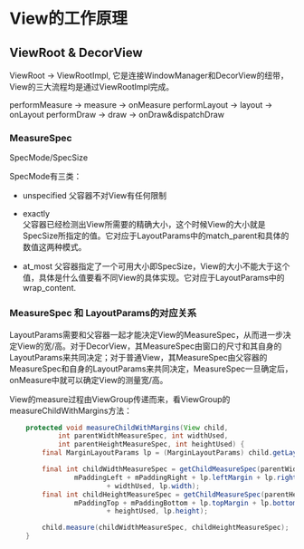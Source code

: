 # View的工作原理

## ViewRoot & DecorView

ViewRoot -> ViewRootImpl, 它是连接WindowManager和DecorView的纽带，View的三大流程均是通过ViewRootlmpl完成。

performMeasure -> measure -> onMeasure
performLayout -> layout  -> onLayout
performDraw   -> draw -> onDraw&dispatchDraw

### MeasureSpec

SpecMode/SpecSize

SpecMode有三类：
* unspecified
  父容器不对View有任何限制

* exactly    
  父容器已经检测出View所需要的精确大小，这个时候View的大小就是SpecSize所指定的值。它对应于LayoutParams中的match_parent和具体的数值这两种模式。

* at_most
  父容器指定了一个可用大小即SpecSize，View的大小不能大于这个值，具体是什么值要看不同View的具体实现。它对应于LayoutParams中的wrap_content.

### MeasureSpec 和 LayoutParams的对应关系

LayoutParams需要和父容器一起才能决定View的MeasureSpec，从而进一步决定View的宽/高。对于DecorView，其MeasureSpec由窗口的尺寸和其自身的LayoutParams来共同决定；对于普通View，其MeasureSpec由父容器的MeasureSpec和自身的LayoutParams来共同决定，MeasureSpec一旦确定后，onMeasure中就可以确定View的测量宽/高。

View的measure过程由ViewGroup传递而来，看ViewGroup的measureChildWithMargins方法：

```java
    protected void measureChildWithMargins(View child,
            int parentWidthMeasureSpec, int widthUsed,
            int parentHeightMeasureSpec, int heightUsed) {
        final MarginLayoutParams lp = (MarginLayoutParams) child.getLayoutParams();

        final int childWidthMeasureSpec = getChildMeasureSpec(parentWidthMeasureSpec,
                mPaddingLeft + mPaddingRight + lp.leftMargin + lp.rightMargin
                        + widthUsed, lp.width);
        final int childHeightMeasureSpec = getChildMeasureSpec(parentHeightMeasureSpec,
                mPaddingTop + mPaddingBottom + lp.topMargin + lp.bottomMargin
                        + heightUsed, lp.height);

        child.measure(childWidthMeasureSpec, childHeightMeasureSpec);
    }
```

